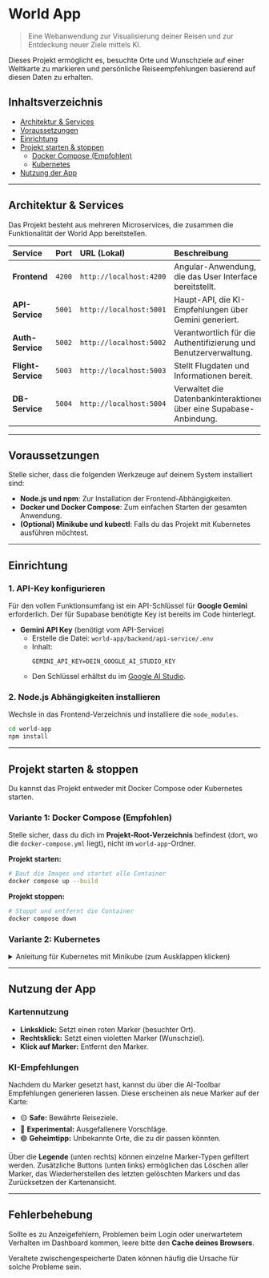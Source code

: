 # World App

> Eine Webanwendung zur Visualisierung deiner Reisen und zur Entdeckung neuer Ziele mittels KI.

Dieses Projekt ermöglicht es, besuchte Orte und Wunschziele auf einer Weltkarte zu markieren und persönliche Reiseempfehlungen basierend auf diesen Daten zu erhalten.

## Inhaltsverzeichnis

- [Architektur & Services](#architektur--services)
- [Voraussetzungen](#voraussetzungen)
- [Einrichtung](#einrichtung)
- [Projekt starten & stoppen](#projekt-starten--stoppen)
  - [Docker Compose (Empfohlen)](#variante-1-docker-compose-empfohlen)
  - [Kubernetes](#variante-2-kubernetes)
- [Nutzung der App](#nutzung-der-app)

---

## Architektur & Services

Das Projekt besteht aus mehreren Microservices, die zusammen die Funktionalität der World App bereitstellen.

| Service        | Port      | URL (Lokal)                 | Beschreibung                                                                                              |
| :------------- | :-------- | :-------------------------- | :-------------------------------------------------------------------------------------------------------- |
| **Frontend**   | `4200`    | `http://localhost:4200`     | Angular-Anwendung, die das User Interface bereitstellt.                                                   |
| **API-Service**| `5001`    | `http://localhost:5001`     | Haupt-API, die KI-Empfehlungen über Gemini generiert.                                                     |
| **Auth-Service**| `5002`    | `http://localhost:5002`     | Verantwortlich für die Authentifizierung und Benutzerverwaltung.                                          |
| **Flight-Service**| `5003` | `http://localhost:5003`     | Stellt Flugdaten und Informationen bereit.                                                                |
| **DB-Service** | `5004`    | `http://localhost:5004`     | Verwaltet die Datenbankinteraktionen über eine Supabase-Anbindung.                                        |

---

## Voraussetzungen

Stelle sicher, dass die folgenden Werkzeuge auf deinem System installiert sind:

- **Node.js und npm**: Zur Installation der Frontend-Abhängigkeiten.
- **Docker und Docker Compose**: Zum einfachen Starten der gesamten Anwendung.
- **(Optional) Minikube und kubectl**: Falls du das Projekt mit Kubernetes ausführen möchtest.

---

## Einrichtung

### 1. API-Key konfigurieren

Für den vollen Funktionsumfang ist ein API-Schlüssel für **Google Gemini** erforderlich. Der für Supabase benötigte Key ist bereits im Code hinterlegt.

-   **Gemini API Key** (benötigt vom API-Service)
    -   Erstelle die Datei: `world-app/backend/api-service/.env`
    -   Inhalt:
        ```
        GEMINI_API_KEY=DEIN_GOOGLE_AI_STUDIO_KEY
        ```
    -   Den Schlüssel erhältst du im [Google AI Studio](https://aistudio.google.com/app/apikey).

### 2. Node.js Abhängigkeiten installieren

Wechsle in das Frontend-Verzeichnis und installiere die `node_modules`.

```bash
cd world-app
npm install
```

---

## Projekt starten & stoppen

Du kannst das Projekt entweder mit Docker Compose oder Kubernetes starten.

### Variante 1: Docker Compose (Empfohlen)

Stelle sicher, dass du dich im **Projekt-Root-Verzeichnis** befindest (dort, wo die `docker-compose.yml` liegt), nicht im `world-app`-Ordner.

**Projekt starten:**
```bash
# Baut die Images und startet alle Container
docker compose up --build
```

**Projekt stoppen:**
```bash
# Stoppt und entfernt die Container
docker compose down
```

### Variante 2: Kubernetes

<details>
<summary>Anleitung für Kubernetes mit Minikube (zum Ausklappen klicken)</summary>

> **Hinweis:** Nutze entweder Docker Compose oder Kubernetes, da beide dieselben Ports verwenden, was zu Konflikten führen kann.

**1. Minikube starten**
```bash
minikube start
```

**2. Docker-Umgebung des Clusters aktivieren**
Damit die gebauten Images direkt im Cluster verfügbar sind:
```bash
eval $(minikube docker-env)
```

**3. Container-Images bauen**
Führe diese Befehle im **Projekt-Root** aus:
```bash
docker build -t api-service:latest world-app/backend/api-service
docker build -t auth-service:latest world-app/backend/auth-service
docker build -t flight-service:latest world-app/backend/flight-service
docker build -t db-service:latest world-app/backend/db-service
docker build -t frontend:latest world-app
```

**4. Ressourcen im Cluster anlegen**
```bash
kubectl apply -f k8s/kubernetes.yaml
```

**5. Zugriff auf die App via Port-Forwarding**
Öffne für jeden der folgenden Befehle ein **separates Terminalfenster**:
```bash
kubectl port-forward service/frontend 4200:80
kubectl port-forward service/api-service 5001:5001
kubectl port-forward service/auth-service 5002:5002
kubectl port-forward service/flight-service 5003:5003
kubectl port-forward service/db-service 5004:5004
```
Anschließend ist das Frontend unter **[http://localhost:4200](http://localhost:4200)** erreichbar.

**6. Cluster aufräumen**
```bash
# Ressourcen löschen
kubectl delete -f k8s/kubernetes.yaml

# Minikube stoppen
minikube stop

# Docker-Umgebung deaktivieren
eval $(minikube docker-env -u)
```
</details>

---

## Nutzung der App

### Kartennutzung

-   **Linksklick:** Setzt einen roten Marker (besuchter Ort).
-   **Rechtsklick:** Setzt einen violetten Marker (Wunschziel).
-   **Klick auf Marker:** Entfernt den Marker.

### KI-Empfehlungen

Nachdem du Marker gesetzt hast, kannst du über die AI-Toolbar Empfehlungen generieren lassen. Diese erscheinen als neue Marker auf der Karte:

-   🟡 **Safe:** Bewährte Reiseziele.
-   🔵 **Experimental:** Ausgefallenere Vorschläge.
-   🟢 **Geheimtipp:** Unbekannte Orte, die zu dir passen könnten.

Über die **Legende** (unten rechts) können einzelne Marker-Typen gefiltert werden.
Zusätzliche Buttons (unten links) ermöglichen das Löschen aller Marker, das Wiederherstellen des letzten gelöschten Markers und das Zurücksetzen der Kartenansicht.

---

## Fehlerbehebung

Sollte es zu Anzeigefehlern, Problemen beim Login oder unerwartetem Verhalten im Dashboard kommen, leere bitte den **Cache deines Browsers**.

Veraltete zwischengespeicherte Daten können häufig die Ursache für solche Probleme sein.

